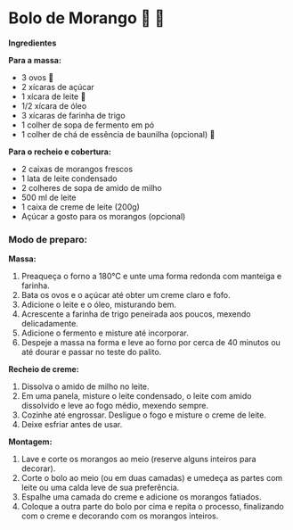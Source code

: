 # Bolo de Morango :cake: :strawberry:



**Ingredientes**

**Para a massa:**

- 3 ovos :egg:
- 2 xícaras de açúcar 
-  1 xícara de leite :milk_glass:
- 1/2 xícara de óleo
- 3 xícaras de farinha de trigo
- 1 colher de sopa de fermento em pó
- 1 colher de chá de essência de baunilha (opcional) :white_flower:

**Para o recheio e cobertura:**

- 2 caixas de morangos frescos
- 1 lata de leite condensado
- 2 colheres de sopa de amido de milho
- 500 ml de leite
- 1 caixa de creme de leite (200g)
- Açúcar a gosto para os morangos (opcional)

### Modo de preparo:

**Massa:**

1. Preaqueça o forno a 180°C e unte uma forma redonda com manteiga e farinha.
2. Bata os ovos e o açúcar até obter um creme claro e fofo.
3. Adicione o leite e o óleo, misturando bem.
4. Acrescente a farinha de trigo peneirada aos poucos, mexendo delicadamente.
5. Adicione o fermento e misture até incorporar.
6. Despeje a massa na forma e leve ao forno por cerca de 40 minutos ou até dourar e passar no teste do palito.

**Recheio de creme:**

1. Dissolva o amido de milho no leite.
2. Em uma panela, misture o leite condensado, o leite com amido dissolvido e leve ao fogo médio, mexendo sempre.
3. Cozinhe até engrossar. Desligue o fogo e misture o creme de leite.
4. Deixe esfriar antes de usar.

**Montagem:**

1. Lave e corte os morangos ao meio (reserve alguns inteiros para decorar).
2. Corte o bolo ao meio (ou em duas camadas) e umedeça as partes com leite ou uma calda leve de sua preferência.
3. Espalhe uma camada do creme e adicione os morangos fatiados.
4. Coloque a outra parte do bolo por cima e repita o processo, finalizando com o creme e decorando com os morangos inteiros.